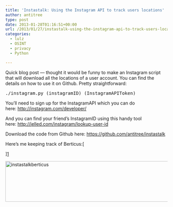 ```yaml
---
title: 'Instastalk: Using the Instagram API to track users locations'
author: antitree
type: post
date: 2013-01-28T01:16:51+00:00
url: /2013/01/27/instastalk-using-the-instagram-api-to-track-users-locations/
categories:
  - lulz
  - OSINT
  - privacy
  - Python

---
```

Quick blog post &#8212; thought it would be funny to make an Instagram script that will download all the locations of a user account. You can find the details on how to use it on Github. Pretty straightforward:

<pre class="lang:default decode:true">./instagram.py (instagramID) (InstagramAPIToken)</pre>

You&#8217;ll need to sign up for the InstagramAPI which you can do here: <http://instagram.com/developer/>

And you can find your friend&#8217;s InstagramID using this handy tool here: <http://jelled.com/instagram/lookup-user-id>

Download the code from Github here: <https://github.com/antitree/instastalk>

Here&#8217;s me keeping track of Berticus:[
  
][1] 

[<img class="aligncenter size-full wp-image-483" alt="instastalkberticus" src="http://www.antitree.com/wp-content/uploads/2013/01/instastalkberticus.png" width="554" height="126" />][1]

&nbsp;

 [1]: http://www.antitree.com/wp-content/uploads/2013/01/instastalkberticus.png